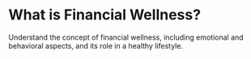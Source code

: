 # What is Financial Wellness?

Understand the concept of financial wellness, including emotional and behavioral aspects, and its role in a healthy lifestyle.